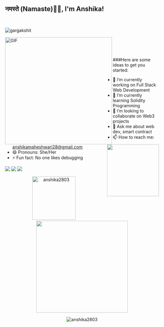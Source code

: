 ### <h2>नमस्ते (Namaste)🙏🏻, I'm Anshika!
  </br>
<p align="left"> <img src="https://komarev.com/ghpvc/?username=anshika2803" alt="gargakshit" /> </p>
<img align="left" height="350px" alt="GIF" src="https://api.daily.dev/devcards/2d382251b9c44c1f9a1b8390b56ba4c6.png?r=z59" />&nbsp; &nbsp; &nbsp;&nbsp; &nbsp; &nbsp;
  <img align="right" src="https://media.giphy.com/media/jRf5fsn8G6YaogAWxn/giphy.gif" width="170" height="170"/>
  </br></br></br>


<!--
**anshika2803/anshika2803** is a ✨ _special_ ✨ repository because its `README.md` (this file) appears on your GitHub profile.-->

###Here are some ideas to get you started:</br>

- 🔭 I’m currently working on Full Stack Web Development 
- 🌱 I’m currently learning Solidity Programming
- 👯 I’m looking to collaborate on Web3 projects
- 💬 Ask me about web dev, smart contract
- 📫 How to reach me: anshikamaheshwari28@gmail.com
- 😄 Pronouns: She/Her
- ⚡ Fun fact: No one likes debugging 



 [<img src="https://img.shields.io/badge/linkedin-%230077B5.svg?&style=for-the-badge&logo=linkedin&logoColor=white" />](https://www.linkedin.com/in/anshika-maheshwari-6570209a/) [<img src = "https://img.shields.io/badge/instagram-%23E4405F.svg?&style=for-the-badge&logo=instagram&logoColor=white">](instagram.com/anshika_3082/) [<img src = "https://img.shields.io/badge/twitter-%231877F2.svg?&style=for-the-badge&logo=twitter&logoColor=white">](https://twitter.com/anshika280301)
</br>

<p align='center'><img "300px" height="142px" src="https://github-readme-stats.vercel.app/api?username=anshika2803&count_private=true&theme=radical" alt="anshika2803" />&nbsp; &nbsp;<img width="300px" src="https://github-readme-stats.vercel.app/api/top-langs/?username=anshika2803&layout=compact&theme=radical"/></p>

<p align="center"><img align="center" src="https://github-readme-streak-stats.herokuapp.com/?user=anshika2803&theme=radical" alt="anshika2803" /></p>

